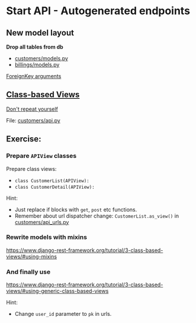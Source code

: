 # Start API - Autogenerated endpoints

## New model layout
**Drop all tables from db**
* [customers/models.py](../battlefield/gsm_provider/customers/models.py)
* [billings/models.py](../battlefield/gsm_provider/billings/models.py)

[ForeignKey arguments]


## [Class-based Views]
[Don't repeat yourself]

File: [customers/api.py](../battlefield/gsm_provider/customers/api.py)

## Exercise:

### Prepare `APIView` classes
Prepare class views:
* `class CustomerList(APIView):`
* `class CustomerDetail(APIView):`

Hint:
* Just replace if blocks with `get`, `post` etc functions.
* Remember about url dispatcher change: `CustomerList.as_view()` in
[customers/api_urls.py](../battlefield/gsm_provider/customers/api_urls.py)

### Rewrite models with mixins
https://www.django-rest-framework.org/tutorial/3-class-based-views/#using-mixins

### And finally use
https://www.django-rest-framework.org/tutorial/3-class-based-views/#using-generic-class-based-views

Hint:
* Change `user_id` parameter to `pk` in urls.

<!-- links -->
[Class-based Views]: https://www.django-rest-framework.org/tutorial/3-class-based-views/#tutorial-3-class-based-views
[Don't repeat yourself]: https://en.wikipedia.org/wiki/Don't_repeat_yourself
[ForeignKey arguments]: https://docs.djangoproject.com/en/3.1/ref/models/fields/#arguments
